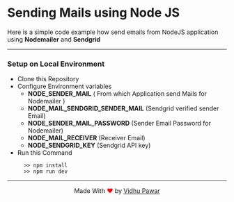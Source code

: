 # Sending Mails using Node JS

Here is a simple code example how send emails from NodeJS application using **Nodemailer** and **Sendgrid**

---

### Setup on Local Environment

- Clone this Repository
- Configure Environment variables
  - **NODE_SENDER_MAIL** ( From which Application send Mails for Nodemailer )
  - **NODE_MAIL_SENDGRID_SENDER_MAIL** (Sendgrid verified sender Email)
  - **NODE_SENDER_MAIL_PASSWORD** (Sender Email Password for Nodemailer)
  - **NODE_MAIL_RECEIVER** (Receiver Email)
  - **NODE_SENDGRID_KEY** (Sendgrid API key)
- Run this Command
  ```
    >> npm install
    >> npm run dev
  ```

---

<p style="text-align: center;">Made With<span style="color: red;"> &#10084; </span>by <a href="https://github.com/vidhupawar" target="_blank"> Vidhu Pawar </a> </p>
